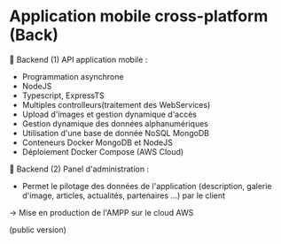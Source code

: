 # Application mobile cross-platform (Back)

🔳 Backend (1) API application mobile :
- Programmation asynchrone
- NodeJS
- Typescript, ExpressTS
- Multiples controlleurs(traitement des WebServices)
- Upload d'images et gestion dynamique d'accès
- Gestion dynamique des données alphanumériques 
- Utilisation d'une base de donnée NoSQL MongoDB
- Conteneurs Docker MongoDB et NodeJS
- Déploiement Docker Compose (AWS Cloud)

🔳 Backend (2) Panel d'administration :
- Permet le pilotage des données de l'application  (description, galerie d'image, articles, actualités, partenaires ...) par le client

→ Mise en production de l'AMPP sur le cloud AWS

(public version)

